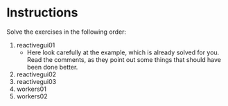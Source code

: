 # Instructions

Solve the exercises in the following order:

1. reactivegui01
    - Here look carefully at the example, which is already solved for you. Read the comments, as they point out some things that should have been done better.
2. reactivegui02
3. reactivegui03
4. workers01
5. workers02